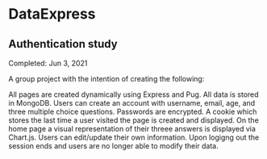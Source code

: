 # DataExpress
Authentication study
--
Completed: Jun 3, 2021

A group project with the intention of creating the following:

All  pages are created dynamically using Express and Pug. All data is stored in MongoDB. Users can create an account with username, email, age, and three multiple choice questions. Passwords are encrypted. A cookie which stores the last time a user visited the page is created and displayed. On the home page a visual representation of their threee answers is displayed via Chart.js. Users can edit/update their own information. Upon logigng out the session ends and users are no longer able to modify their data.
